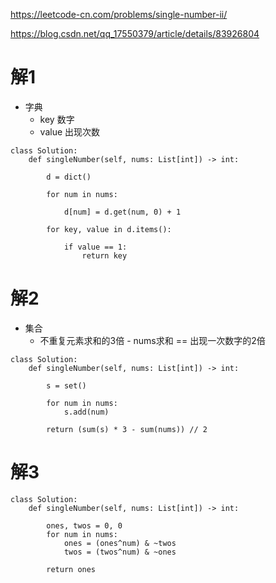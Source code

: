 https://leetcode-cn.com/problems/single-number-ii/

https://blog.csdn.net/qq_17550379/article/details/83926804
# 解1
- 字典
  - key 数字
  - value 出现次数
  
```python3
class Solution:
    def singleNumber(self, nums: List[int]) -> int:
        
        d = dict()
        
        for num in nums:
            
            d[num] = d.get(num, 0) + 1
            
        for key, value in d.items():
            
            if value == 1:
                return key
```

# 解2
- 集合
  - 不重复元素求和的3倍 - nums求和 == 出现一次数字的2倍
  
```python3
class Solution:
    def singleNumber(self, nums: List[int]) -> int:
        
        s = set()
        
        for num in nums:
            s.add(num)
            
        return (sum(s) * 3 - sum(nums)) // 2
```

# 解3
```python3
class Solution:
    def singleNumber(self, nums: List[int]) -> int:
        
        ones, twos = 0, 0
        for num in nums:
            ones = (ones^num) & ~twos
            twos = (twos^num) & ~ones

        return ones
```
